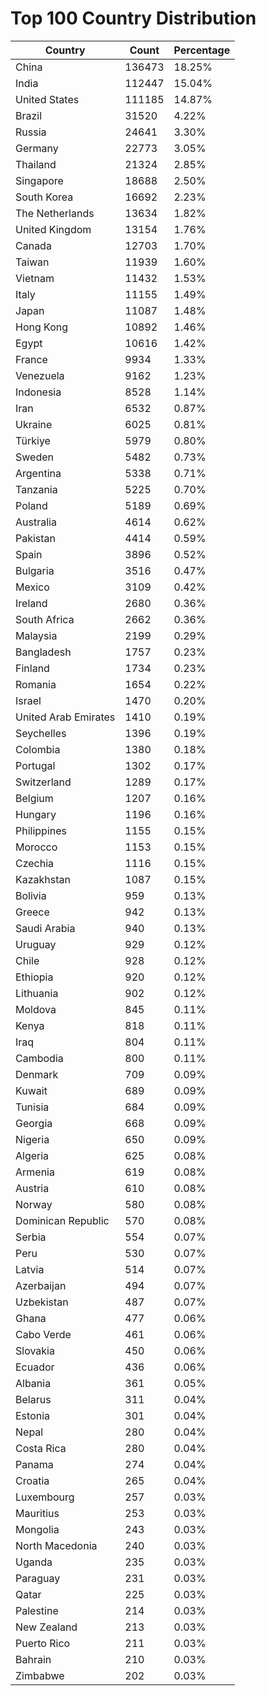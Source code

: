 # Top 100 Country Distribution
| Country | Count | Percentage |
|----|----|----|
| China | 136473 | 18.25% |
| India | 112447 | 15.04% |
| United States | 111185 | 14.87% |
| Brazil | 31520 | 4.22% |
| Russia | 24641 | 3.30% |
| Germany | 22773 | 3.05% |
| Thailand | 21324 | 2.85% |
| Singapore | 18688 | 2.50% |
| South Korea | 16692 | 2.23% |
| The Netherlands | 13634 | 1.82% |
| United Kingdom | 13154 | 1.76% |
| Canada | 12703 | 1.70% |
| Taiwan | 11939 | 1.60% |
| Vietnam | 11432 | 1.53% |
| Italy | 11155 | 1.49% |
| Japan | 11087 | 1.48% |
| Hong Kong | 10892 | 1.46% |
| Egypt | 10616 | 1.42% |
| France | 9934 | 1.33% |
| Venezuela | 9162 | 1.23% |
| Indonesia | 8528 | 1.14% |
| Iran | 6532 | 0.87% |
| Ukraine | 6025 | 0.81% |
| Türkiye | 5979 | 0.80% |
| Sweden | 5482 | 0.73% |
| Argentina | 5338 | 0.71% |
| Tanzania | 5225 | 0.70% |
| Poland | 5189 | 0.69% |
| Australia | 4614 | 0.62% |
| Pakistan | 4414 | 0.59% |
| Spain | 3896 | 0.52% |
| Bulgaria | 3516 | 0.47% |
| Mexico | 3109 | 0.42% |
| Ireland | 2680 | 0.36% |
| South Africa | 2662 | 0.36% |
| Malaysia | 2199 | 0.29% |
| Bangladesh | 1757 | 0.23% |
| Finland | 1734 | 0.23% |
| Romania | 1654 | 0.22% |
| Israel | 1470 | 0.20% |
| United Arab Emirates | 1410 | 0.19% |
| Seychelles | 1396 | 0.19% |
| Colombia | 1380 | 0.18% |
| Portugal | 1302 | 0.17% |
| Switzerland | 1289 | 0.17% |
| Belgium | 1207 | 0.16% |
| Hungary | 1196 | 0.16% |
| Philippines | 1155 | 0.15% |
| Morocco | 1153 | 0.15% |
| Czechia | 1116 | 0.15% |
| Kazakhstan | 1087 | 0.15% |
| Bolivia | 959 | 0.13% |
| Greece | 942 | 0.13% |
| Saudi Arabia | 940 | 0.13% |
| Uruguay | 929 | 0.12% |
| Chile | 928 | 0.12% |
| Ethiopia | 920 | 0.12% |
| Lithuania | 902 | 0.12% |
| Moldova | 845 | 0.11% |
| Kenya | 818 | 0.11% |
| Iraq | 804 | 0.11% |
| Cambodia | 800 | 0.11% |
| Denmark | 709 | 0.09% |
| Kuwait | 689 | 0.09% |
| Tunisia | 684 | 0.09% |
| Georgia | 668 | 0.09% |
| Nigeria | 650 | 0.09% |
| Algeria | 625 | 0.08% |
| Armenia | 619 | 0.08% |
| Austria | 610 | 0.08% |
| Norway | 580 | 0.08% |
| Dominican Republic | 570 | 0.08% |
| Serbia | 554 | 0.07% |
| Peru | 530 | 0.07% |
| Latvia | 514 | 0.07% |
| Azerbaijan | 494 | 0.07% |
| Uzbekistan | 487 | 0.07% |
| Ghana | 477 | 0.06% |
| Cabo Verde | 461 | 0.06% |
| Slovakia | 450 | 0.06% |
| Ecuador | 436 | 0.06% |
| Albania | 361 | 0.05% |
| Belarus | 311 | 0.04% |
| Estonia | 301 | 0.04% |
| Nepal | 280 | 0.04% |
| Costa Rica | 280 | 0.04% |
| Panama | 274 | 0.04% |
| Croatia | 265 | 0.04% |
| Luxembourg | 257 | 0.03% |
| Mauritius | 253 | 0.03% |
| Mongolia | 243 | 0.03% |
| North Macedonia | 240 | 0.03% |
| Uganda | 235 | 0.03% |
| Paraguay | 231 | 0.03% |
| Qatar | 225 | 0.03% |
| Palestine | 214 | 0.03% |
| New Zealand | 213 | 0.03% |
| Puerto Rico | 211 | 0.03% |
| Bahrain | 210 | 0.03% |
| Zimbabwe | 202 | 0.03% |
